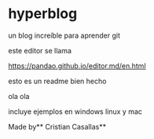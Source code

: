 # hyperblog
un blog increíble para aprender git

este editor se llama

https://pandao.github.io/editor.md/en.html

esto es un readme bien hecho 

ola ola

incluye ejemplos en windows linux y mac 

Made by** Cristian Casallas**